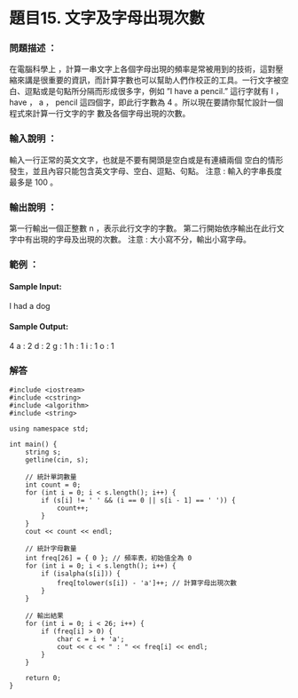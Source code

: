 # 題目15. 文字及字母出現次數

### 問題描述 ：

在電腦科學上 ，計算一串文字上各個字母出現的頻率是常被用到的技術，這對壓縮來講是很重要的資訊，而計算字數也可以幫助人們作校正的工具。一行文字被空白、逗點或是句點所分隔而形成很多字，例如 ”I have a pencil.” 這行字就有 I ， have ， a ， pencil 這四個字，即此行字數為 4 。所以現在要請你幫忙設計一個程式來計算一行文字的字 數及各個字母出現的次數。

### 輸入說明 ：

輸入一行正常的英文文字，也就是不要有開頭是空白或是有連續兩個 空白的情形發生，並且內容只能包含英文字母、空白、逗點、句點。 注意 : 輸入的字串長度最多是 100 。

### 輸出說明 ：

第一行輸出一個正整數 n ，表示此行文字的字數。 第二行開始依序輸出在此行文字中有出現的字母及出現的次數。 注意 : 大小寫不分，輸出小寫字母。

### 範例 ：
#### Sample Input:

I had a dog

#### Sample Output:

4
a : 2
d : 2
g : 1
h : 1
i : 1
o : 1

### 解答
```
#include <iostream>
#include <cstring>
#include <algorithm>
#include <string>

using namespace std;

int main() {
    string s;
    getline(cin, s);

    // 統計單詞數量
    int count = 0;
    for (int i = 0; i < s.length(); i++) {
        if (s[i] != ' ' && (i == 0 || s[i - 1] == ' ')) {
            count++;
        }
    }
    cout << count << endl;

    // 統計字母數量
    int freq[26] = { 0 }; // 頻率表，初始值全為 0
    for (int i = 0; i < s.length(); i++) {
        if (isalpha(s[i])) {
            freq[tolower(s[i]) - 'a']++; // 計算字母出現次數
        }
    }

    // 輸出結果
    for (int i = 0; i < 26; i++) {
        if (freq[i] > 0) {
            char c = i + 'a';
            cout << c << " : " << freq[i] << endl;
        }
    }

    return 0;
}
```

